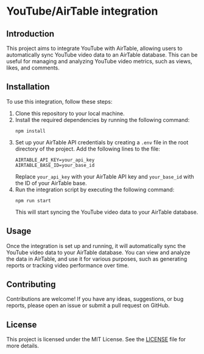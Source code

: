 # YouTube/AirTable integration

## Introduction
This project aims to integrate YouTube with AirTable, allowing users to automatically sync YouTube video data to an AirTable database. This can be useful for managing and analyzing YouTube video metrics, such as views, likes, and comments.

## Installation
To use this integration, follow these steps:

1. Clone this repository to your local machine.
2. Install the required dependencies by running the following command:
    ```
    npm install
    ```
3. Set up your AirTable API credentials by creating a `.env` file in the root directory of the project. Add the following lines to the file:
    ```
    AIRTABLE_API_KEY=your_api_key
    AIRTABLE_BASE_ID=your_base_id
    ```
    Replace `your_api_key` with your AirTable API key and `your_base_id` with the ID of your AirTable base.
4. Run the integration script by executing the following command:
    ```
    npm run start
    ```
    This will start syncing the YouTube video data to your AirTable database.

## Usage
Once the integration is set up and running, it will automatically sync the YouTube video data to your AirTable database. You can view and analyze the data in AirTable, and use it for various purposes, such as generating reports or tracking video performance over time.

## Contributing
Contributions are welcome! If you have any ideas, suggestions, or bug reports, please open an issue or submit a pull request on GitHub.

## License
This project is licensed under the MIT License. See the [LICENSE](LICENSE) file for more details.